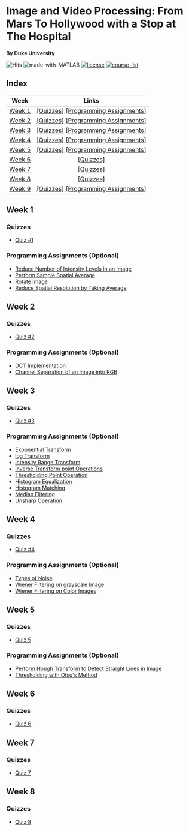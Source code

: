 # Image and Video Processing: From Mars To Hollywood with a Stop at The Hospital
__By Duke University__

![Hits](https://hits.seeyoufarm.com/api/count/incr/badge.svg?url=https://github.com/anishLearnsToCode/from-mars-to-hollywood-with-a-stop-at-the-hospital)
![made-with-MATLAB](https://img.shields.io/badge/Made%20with-MATLAB-1f425f.svg)
[![license](https://img.shields.io/badge/LICENSE-MIT-<COLOR>.svg)](LICENSE)
[![course-list](https://img.shields.io/badge/course-list-1f72ff.svg)](https://github.com/anishLearnsToCode/course-list)

## Index
| Week | Links | 
|:----:|:-----:|
| [Week 1](#week-1) | [[Quizzes]](#quizzes)    [[Programming Assignments]](#programming-assignments-optional) |
| [Week 2](#week-2) | [[Quizzes]](#quizzes-1)    [[Programming Assignments]](#programming-assignments-optional-1) |
| [Week 3](#week-3) | [[Quizzes]](#quizzes-2)    [[Programming Assignments]](#programming-assignments-optional-2) |
| [Week 4](#week-4) | [[Quizzes]](#quizzes-3)    [[Programming Assignments]](#programming-assignments-optional-3) |
| [Week 5](#week-5) | [[Quizzes]](#quizzes-4)    [[Programming Assignments]](#programming-assignments-optional-4) |
| [Week 6](#week-6) | [[Quizzes]](#quizzes-5) |
| [Week 7](#week-7) | [[Quizzes]](#quizzes-6) |
| [Week 8](#week-8) | [[Quizzes]](#quizzes-7) |
| [Week 9](#week-9) | [[Quizzes]](#quizzes-8)    [[Programming Assignments]](#programming-assignments-optional-8) |


## Week 1
### Quizzes
- [Quiz #1](week-1/quiz-1.md)

### Programming Assignments (Optional)
- [Reduce Number of Intensity Levels in an image](week-1/reducePixelIntensityLevels.m)
- [Perform Sample Spatial Average](week-1/spatialAverage.m)
- [Rotate Image](week-1/rotateImage.m)
- [Reduce Spatial Resolution by Taking Average](week-1/reduceImageSpatialResolution.m)

## Week 2
### Quizzes
- [Quiz #2](week-2/quiz-2.md)

### Programming Assignments (Optional)
- [DCT Implementation](week-2/dctTest.m)
- [Channel Separation of an Image into RGB](week-2/test.m)

## Week 3
### Quizzes
- [Quiz #3](week-3/quiz-3.md)

### Programming Assignments (Optional)
- [Exponential Transform](week-3/exponentialTransform.m)
- [log Transform](week-3/logTransform.m)
- [Intensity Range Transform](week-3/intensityRangeTransformation.m)
- [Inverse Transform point Operations](week-3/inverseTransformPointOperation.m)
- [Thresholding Point Operation](week-3/thresholdingPointOperation.m)
- [Histogram Equalization](week-3/histogramEqualization.m)
- [Histogram Matching](week-3/histogramMatching.m)
- [Median Filtering](week-3/median_filtering.m)
- [Unsharp Operation](week-3/unsharp_operation.m)

## Week 4
### Quizzes
- [Quiz #4](week-4/quiz-4.md)

### Programming Assignments (Optional)
- [Types of Noise](week-4/noise_in_images.m)
- [Wiener Filtering on grayscale Image](week-4/weiner_filter.m)
- [Wiener Filtering on Color Images](week-4/wiener_3d.m)

## Week 5
### Quizzes
- [Quiz 5](week-5/quiz-5.md)

### Programming Assignments (Optional)
- [Perform Hough Transform to Detect Straight Lines in Image](week-5/hough_transform.m)
- [Thresholding with Otsu's Method](week-5/otsu_thresholding_method.m)

## Week 6
### Quizzes
- [Quiz 6](week-6/quiz-6.md)

## Week 7
### Quizzes
- [Quiz 7](week-7/quiz-7.md)

## Week 8
### Quizzes
- [Quiz 8](week-8/quiz-8.md)
